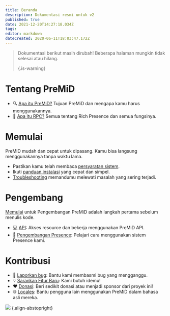```yaml
---
title: Beranda
description: Dokumentasi resmi untuk v2
published: true
date: 2021-12-20T14:27:18.034Z
tags:
editor: markdown
dateCreated: 2020-06-11T18:03:47.172Z
---
```


> Dokumentasi berikut masih dirubah! Beberapa halaman mungkin tidak selesai atau hilang.
>
> {.is-warning}

# Tentang PreMiD
- :mag: [Apa itu PreMiD?](/about) Tujuan PreMiD dan mengapa kamu harus menggunakannya.
- :link: [Apa itu RPC?](https://discordapp.com/rich-presence) Semua tentang Rich Presence dan semua fungsinya.

# Memulai

PreMiD mudah dan cepat untuk dipasang. Kamu bisa langsung menggunakannya tanpa waktu lama.

- Pastikan kamu telah membaca [persyaratan sistem](/install/requirements).
- Ikuti [panduan instalasi](/install) yang cepat dan simpel.
- [Troubleshooting](/troubleshooting) memandumu melewati masalah yang sering terjadi.

# Pengembang

[Memulai](/dev) untuk Pengembangan PreMiD adalah langkah pertama sebelum menulis kode.

- :computer: [API](/dev/api): Akses resource dan bekerja menggunakan PreMiD API.
- :wrench: [Pengembangan Presence](/dev/presence): Pelajari cara menggunakan sistem Presence kami.

# Kontribusi
- :bug: [Laporkan bug](https://github.com/PreMiD): Bantu kami membasmi bug yang mengganggu.
- :bulb: [Sarankan Fitur Baru](https://discord.premid.app/): Kami butuh idemu!
- :heart: [Donasi](https://www.patreon.com/Timeraa): Beri sedikit donasi atau menjadi sponsor dari proyek ini!
- :globe_with_meridians: [Locales](https://translate.premid.app): Bantu pengguna lain menggunakan PreMiD dalam bahasa asli mereka.

![](https://beta.premid.app/img/logo.2b414dc2.gif) {.align-abstopright}
